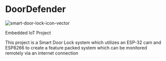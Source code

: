 # DoorDefender
![smart-door-lock-icon-vector](https://github.com/Choto02/DoorDefender/assets/62578702/fe8c6e7f-dea0-426c-a37d-81d56cc3ed58)

Embedded IoT Project


This project is a Smart Door Lock system which utilizes an ESP-32 cam and ESP8266 to create a feature packed system which can be monitored remotely via an internet connection
